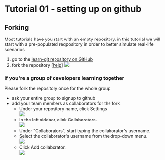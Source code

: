 # Tutorial 01 - setting up on github

## Forking
Most tutorials have you start with an empty repository.
in this tutorial we will start with a pre-populated reqpository in order to better simulate real-life scenarios

1. go to the [learn-git repository on GitHub](https://github.com/aviadr1/learn-git/)
2. fork the repository \[[help](https://help.github.com/en/github/getting-started-with-github/fork-a-repo)\]
   ![](https://help.github.com/assets/images/help/repository/fork_button.jpg)

### if you're a group of developers learning together 
Please fork the repository once for the whole group
- ask your entire group to signup to github
- add your team members as collaborators for the fork  
   - Under your repository name, click  Settings <br>
     ![](https://help.github.com/assets/images/help/repository/repo-actions-settings.png) 
   - In the left sidebar, click Collaborators. <br>
     ![](https://help.github.com/assets/images/help/repository/user-account-repo-settings-collaborators.png)
   - Under "Collaborators", start typing the collaborator's username. <br>
   - Select the collaborator's username from the drop-down menu. <br>
     ![](https://help.github.com/assets/images/help/repository/repo-settings-collab-autofill.png)
   - Click Add collaborator.<br>
     ![](https://help.github.com/assets/images/help/repository/repo-settings-collab-add.png)



